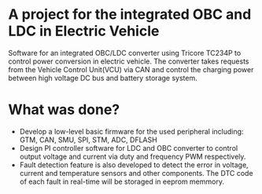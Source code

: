 # A project for the integrated OBC and LDC in Electric Vehicle
Software for an integrated OBC/LDC converter using Tricore TC234P to control power conversion in electric vehicle. The converter takes requests from the Vehicle Control Unit(VCU) via CAN and control the charging power between high voltage DC bus and battery storage system.

# What was done?
- Develop a low-level basic firmware for the used peripheral including: GTM, CAN, SMU, SPI, STM, ADC, DFLASH
- Design PI controller software for LDC and OBC converter to control output voltage and current via duty and frequency PWM respectively.
- Fault detection feature is also developed to detect the error in voltage, current and temperature sensors and other components. The DTC code of each fault in real-time will be storaged in eeprom memmory. 
